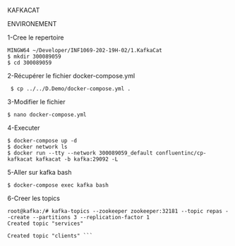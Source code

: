 KAFKACAT

ENVIRONEMENT

1-Cree le repertoire

```  
MINGW64 ~/Developer/INF1069-202-19H-02/1.KafkaCat
$ mkdir 300089059
$ cd 300089059
 ```
 
 2-Récupérer le fichier docker-compose.yml 
 
 ``` $ cp ../../D.Demo/docker-compose.yml .```
 
 3-Modifier le fichier
 
 ``` $ nano docker-compose.yml ```
 
 4-Executer
 
 ``` 
$ docker-compose up -d 
$ docker network ls
$ docker run --tty --network 300089059_default confluentinc/cp-kafkacat kafkacat -b kafka:29092 -L
```

5-Aller sur kafka bash

``` 
$ docker-compose exec kafka bash 
```

6-Creer les topics
``` 
root@kafka:/# kafka-topics --zookeeper zookeeper:32181 --topic repas --create --partitions 3 --replication-factor 1
Created topic "services" 
```

``` root@kafka:/# kafka-topics --zookeeper zookeeper:32181 --topic clients --create --partitions 3 --replication-factor 1
Created topic "clients" ```
